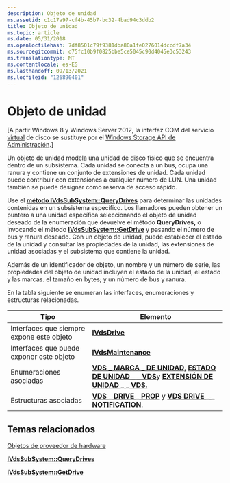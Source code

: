 ```yaml
---
description: Objeto de unidad
ms.assetid: c1c17a97-cf4b-45b7-bc32-4bad94c3ddb2
title: Objeto de unidad
ms.topic: article
ms.date: 05/31/2018
ms.openlocfilehash: 7df8501c79f9381dba80a1fe0276014dccdf7a34
ms.sourcegitcommit: d75fc10b9f0825bbe5ce5045c90d4045e3c53243
ms.translationtype: MT
ms.contentlocale: es-ES
ms.lasthandoff: 09/13/2021
ms.locfileid: "126890401"
---
```

# <a name="drive-object"></a>Objeto de unidad

\[A partir Windows 8 y Windows Server 2012, la interfaz COM del servicio [virtual](virtual-disk-service-portal.md) de disco se sustituye por el [Windows Storage API de Administración](/previous-versions/windows/desktop/stormgmt/windows-storage-management-api-portal).\]

Un objeto de unidad modela una unidad de disco físico que se encuentra dentro de un subsistema. Cada unidad se conecta a un bus, ocupa una ranura y contiene un conjunto de extensiones de unidad. Cada unidad puede contribuir con extensiones a cualquier número de LUN. Una unidad también se puede designar como reserva de acceso rápido.

Use el [**método IVdsSubSystem::QueryDrives**](/windows/desktop/api/Vds/nf-vds-ivdssubsystem-querydrives) para determinar las unidades contenidas en un subsistema específico. Los llamadores pueden obtener un puntero a una unidad específica seleccionando el objeto de unidad deseado de la enumeración que devuelve el método **QueryDrives,** o invocando el método [**IVdsSubSystem::GetDrive**](/windows/desktop/api/Vds/nf-vds-ivdssubsystem-getdrive) y pasando el número de bus y ranura deseado. Con un objeto de unidad, puede establecer el estado de la unidad y consultar las propiedades de la unidad, las extensiones de unidad asociadas y el subsistema que contiene la unidad.

Además de un identificador de objeto, un nombre y un número de serie, las propiedades del objeto de unidad incluyen el estado de la unidad, el estado y las marcas. el tamaño en bytes; y un número de bus y ranura.

En la tabla siguiente se enumeran las interfaces, enumeraciones y estructuras relacionadas.



| Tipo                                              | Elemento                                                                                                                                         |
|---------------------------------------------------|-------------------------------------------------------------------------------------------------------------------------------------------------|
| Interfaces que siempre expone este objeto | [**IVdsDrive**](/windows/desktop/api/Vds/nn-vds-ivdsdrive)                                                                                                                  |
| Interfaces que puede exponer este objeto     | [**IVdsMaintenance**](/windows/desktop/api/Vds/nn-vds-ivdsmaintenance)                                                                                                      |
| Enumeraciones asociadas                           | [**VDS \_ MARCA \_ DE UNIDAD,**](/windows/desktop/api/Vds/ne-vds-vds_drive_flag) [**ESTADO DE UNIDAD \_ \_ VDS**](/windows/desktop/api/Vds/ne-vds-vds_drive_status)y [**EXTENSIÓN DE UNIDAD \_ \_ VDS.**](/windows/desktop/api/Vds/ns-vds-vds_drive_extent) |
| Estructuras asociadas                             | [**VDS \_ DRIVE \_ PROP**](/windows/desktop/api/Vds/ns-vds-vds_drive_prop) y [**VDS DRIVE \_ \_ NOTIFICATION**](/windows/desktop/api/Vds/ns-vds-vds_drive_notification).                                      |



 

## <a name="related-topics"></a>Temas relacionados

<dl> <dt>

[Objetos de proveedor de hardware](hardware-provider-objects.md)
</dt> <dt>

[**IVdsSubSystem::QueryDrives**](/windows/desktop/api/Vds/nf-vds-ivdssubsystem-querydrives)
</dt> <dt>

[**IVdsSubSystem::GetDrive**](/windows/desktop/api/Vds/nf-vds-ivdssubsystem-getdrive)
</dt> </dl>

 

 
